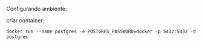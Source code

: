 Configurando ambiente:

criar container:
```
docker run --name postgres -e POSTGRES_PASSWORD=docker -p 5432:5432 -d postgres
```